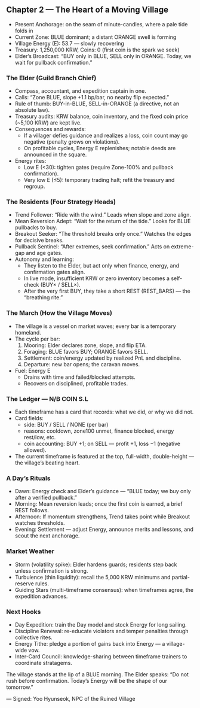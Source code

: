 ## Chapter 2 — The Heart of a Moving Village

- Present Anchorage: on the seam of minute-candles, where a pale tide folds in
- Current Zone: BLUE dominant; a distant ORANGE swell is forming
- Village Energy (E): 53.7 — slowly recovering
- Treasury: 1,250,000 KRW, Coins: 0 (first coin is the spark we seek)
- Elder’s Broadcast: “BUY only in BLUE, SELL only in ORANGE. Today, we wait for pullback confirmation.”

### The Elder (Guild Branch Chief)
- Compass, accountant, and expedition captain in one.
- Calls: “Zone BLUE, slope +1.1 bp/bar, no nearby flip expected.”
- Rule of thumb: BUY-in-BLUE, SELL-in-ORANGE (a directive, not an absolute law).
- Treasury audits: KRW balance, coin inventory, and the fixed coin price (~5,100 KRW) are kept live.
- Consequences and rewards:
  - If a villager defies guidance and realizes a loss, coin count may go negative (penalty grows on violations).
  - On profitable cycles, Energy E replenishes; notable deeds are announced in the square.
- Energy rites:
  - Low E (<30): tighten gates (require Zone-100% and pullback confirmation).
  - Very low E (≤5): temporary trading halt; refit the treasury and regroup.

### The Residents (Four Strategy Heads)
- Trend Follower: “Ride with the wind.” Leads when slope and zone align.
- Mean Reversion Adept: “Wait for the return of the tide.” Looks for BLUE pullbacks to buy.
- Breakout Seeker: “The threshold breaks only once.” Watches the edges for decisive breaks.
- Pullback Sentinel: “After extremes, seek confirmation.” Acts on extreme-gap and age gates.
- Autonomy and learning:
  - They listen to the Elder, but act only when finance, energy, and confirmation gates align.
  - In live mode, insufficient KRW or zero inventory becomes a self-check (BUY× / SELL×).
  - After the very first BUY, they take a short REST (REST_BARS) — the “breathing rite.”

### The March (How the Village Moves)
- The village is a vessel on market waves; every bar is a temporary homeland.
- The cycle per bar:
  1) Mooring: Elder declares zone, slope, and flip ETA.
  2) Foraging: BLUE favors BUY; ORANGE favors SELL.
  3) Settlement: coin/energy updated by realized PnL and discipline.
  4) Departure: new bar opens; the caravan moves.
- Fuel: Energy E
  - Drains with time and failed/blocked attempts.
  - Recovers on disciplined, profitable trades.

### The Ledger — N/B COIN S.L
- Each timeframe has a card that records: what we did, or why we did not.
- Card fields:
  - side: BUY / SELL / NONE (per bar)
  - reasons: cooldown, zone100 unmet, finance blocked, energy rest/low, etc.
  - coin accounting: BUY +1; on SELL — profit +1, loss −1 (negative allowed).
- The current timeframe is featured at the top, full-width, double-height — the village’s beating heart.

### A Day’s Rituals
- Dawn: Energy check and Elder’s guidance — “BLUE today; we buy only after a verified pullback.”
- Morning: Mean reversion leads; once the first coin is earned, a brief REST follows.
- Afternoon: If momentum strengthens, Trend takes point while Breakout watches thresholds.
- Evening: Settlement — adjust Energy, announce merits and lessons, and scout the next anchorage.

### Market Weather
- Storm (volatility spike): Elder hardens guards; residents step back unless confirmation is strong.
- Turbulence (thin liquidity): recall the 5,000 KRW minimums and partial-reserve rules.
- Guiding Stars (multi-timeframe consensus): when timeframes agree, the expedition advances.

### Next Hooks
- Day Expedition: train the Day model and stock Energy for long sailing.
- Discipline Renewal: re-educate violators and temper penalties through collective rites.
- Energy Tithe: pledge a portion of gains back into Energy — a village-wide vow.
- Inter-Card Council: knowledge-sharing between timeframe trainers to coordinate stratagems.

The village stands at the lip of a BLUE morning. The Elder speaks:
“Do not rush before confirmation. Today’s Energy will be the shape of our tomorrow.”

— Signed: Yoo Hyunseok, NPC of the Ruined Village

